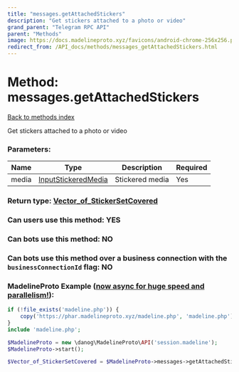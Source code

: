```yaml
---
title: "messages.getAttachedStickers"
description: "Get stickers attached to a photo or video"
grand_parent: "Telegram RPC API"
parent: "Methods"
image: https://docs.madelineproto.xyz/favicons/android-chrome-256x256.png
redirect_from: /API_docs/methods/messages_getAttachedStickers.html
---
```

# Method: messages.getAttachedStickers
[Back to methods index](index.html)



Get stickers attached to a photo or video

### Parameters:

| Name     |    Type       | Description | Required |
|----------|---------------|-------------|----------|
|media|[InputStickeredMedia](/API_docs/types/InputStickeredMedia.html) | Stickered media | Yes|


### Return type: [Vector\_of\_StickerSetCovered](/API_docs/types/StickerSetCovered.html)

### Can users use this method: **YES**


### Can bots use this method: **NO**


### Can bots use this method over a business connection with the `businessConnectionId` flag: **NO**


### MadelineProto Example ([now async for huge speed and parallelism!](https://docs.madelineproto.xyz/docs/ASYNC.html)):


```php
if (!file_exists('madeline.php')) {
    copy('https://phar.madelineproto.xyz/madeline.php', 'madeline.php');
}
include 'madeline.php';

$MadelineProto = new \danog\MadelineProto\API('session.madeline');
$MadelineProto->start();

$Vector_of_StickerSetCovered = $MadelineProto->messages->getAttachedStickers(media: $InputStickeredMedia, );
```

